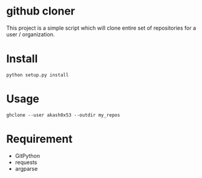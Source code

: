 github cloner
=============

This project is a simple script which will clone entire set of repositories for a user / organization.

Install
=======

`python setup.py install`

Usage
====
`ghclone --user akash0x53 --outdir my_repos`

Requirement
===========

* GitPython
* requests
* argparse
